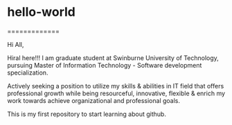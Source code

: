 # hello-world
=============

Hi All,

Hiral here!!! I am graduate student at Swinburne University of Technology, pursuing Master of Information Technology - Software development specialization. 

Actively seeking a position to utilize my skills & abilities in IT field that offers professional growth while being resourceful, innovative, flexible & enrich my work towards achieve organizational and professional goals.


This is my first repository to start learning about github.
